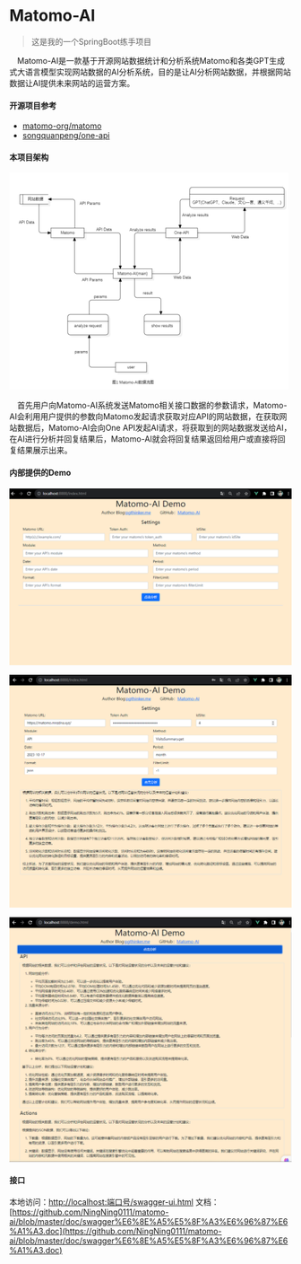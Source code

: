 # Matomo-AI

> 这是我的一个SpringBoot练手项目

&emsp;Matomo-AI是一款基于开源网站数据统计和分析系统Matomo和各类GPT生成式大语言模型实现网站数据的AI分析系统，目的是让AI分析网站数据，并根据网站数据让AI提供未来网站的运营方案。

#### 开源项目参考

- [matomo-org/matomo](https://github.com/matomo-org/matomo)
- [songquanpeng/one-api](https://github.com/songquanpeng/one-api)

#### 本项目架构

![](/doc/1.png)

&emsp;首先用户向Matomo-AI系统发送Matomo相关接口数据的参数请求，Matomo-AI会利用用户提供的参数向Matomo发起请求获取对应API的网站数据，在获取网站数据后，Matomo-AI会向One API发起AI请求，将获取到的网站数据发送给AI，在AI进行分析并回复结果后，Matomo-AI就会将回复结果返回给用户或直接将回复结果展示出来。

#### 内部提供的Demo

![](/doc/3.png)

![](/doc/2.png)

![](/doc/4.png)

#### 接口

本地访问：[http://localhost:端口号/swagger-ui.html](http://localhost:8888/swagger-ui.html)
文档：[https://github.com/NingNing0111/matomo-ai/blob/master/doc/swagger%E6%8E%A5%E5%8F%A3%E6%96%87%E6%A1%A3.doc](https://github.com/NingNing0111/matomo-ai/blob/master/doc/swagger%E6%8E%A5%E5%8F%A3%E6%96%87%E6%A1%A3.doc)

